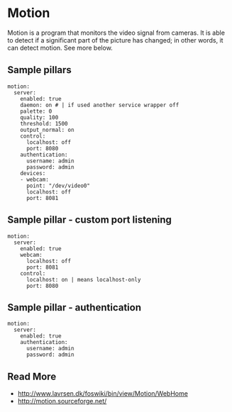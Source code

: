 # Motion

Motion is a program that monitors the video signal from cameras. It is able to detect if a significant part of the picture has changed; in other words, it can detect motion. See more below. 

## Sample pillars

    motion:
      server:
        enabled: true
        daemon: on # | if used another service wrapper off
        palette: 0
        quality: 100
        threshold: 1500
        output_normal: on
        control:
          localhost: off
          port: 8080
        authentication:
          username: admin
          password: admin
        devices:
        - webcam:
          point: "/dev/video0"
          localhost: off
          port: 8081

## Sample pillar - custom port listening

    motion:
      server:
        enabled: true
        webcam:
          localhost: off
          port: 8081
        control:
          localhost: on | means localhost-only
          port: 8080

## Sample pillar - authentication 

    motion:
      server:
        enabled: true
        authentication:
          username: admin
          password: admin 

## Read More

* http://www.lavrsen.dk/foswiki/bin/view/Motion/WebHome
* http://motion.sourceforge.net/